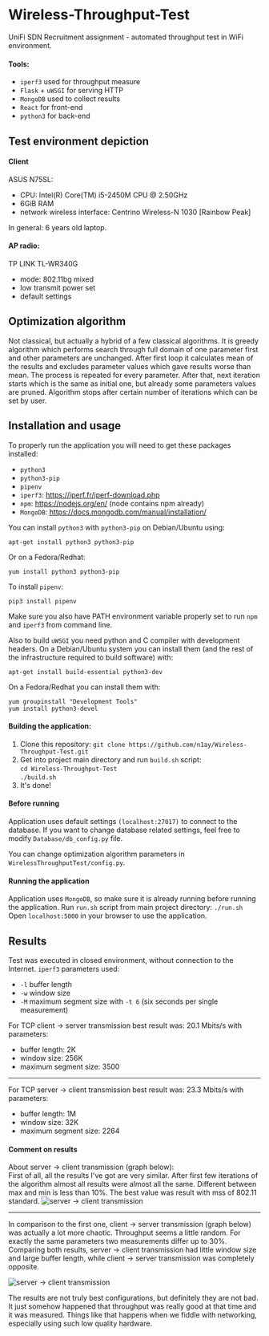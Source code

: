 

# Wireless-Throughput-Test
 UniFi SDN Recruitment assignment - automated throughput test in WiFi environment.
 #### Tools:
   * `iperf3` used for throughput measure
   * `Flask` + `uWSGI` for serving HTTP
   * `MongoDB` used to collect results
   * `React` for front-end
   * `python3` for back-end
## Test environment depiction
#### Client
ASUS N75SL:
  * CPU: Intel(R) Core(TM) i5-2450M CPU @ 2.50GHz 
  * 6GiB RAM
  * network wireless interface: Centrino Wireless-N 1030 \[Rainbow Peak\]

In general: 6 years old laptop.

#### AP radio:
TP LINK TL-WR340G
  * mode: 802.11bg mixed
  * low transmit power set
  * default settings

## Optimization algorithm
Not classical, but actually a hybrid of a few classical algorithms. It is greedy algorithm which performs search through full domain of one parameter first and other parameters are unchanged. After first loop it calculates mean of the results and excludes parameter values which gave results worse than mean. The process is repeated for every parameter. After that, next iteration starts which is the same as initial one, but already some parameters values are pruned. Algorithm stops after certain number of iterations which can be set by user.

## Installation and usage
To properly run the application you will need to get these packages installed:
  * `python3`
  * `python3-pip`
  * `pipenv`
  * `iperf3`: https://iperf.fr/iperf-download.php
  * `npm`: https://nodejs.org/en/ (node contains npm already)
  * `MongoDB`: https://docs.mongodb.com/manual/installation/

You can install `python3` with `python3-pip` on Debian/Ubuntu using:
```
apt-get install python3 python3-pip
```
Or on a Fedora/Redhat:
```
yum install python3 python3-pip
```
To install `pipenv`:
```
pip3 install pipenv
```
Make sure you also have PATH environment variable  properly set to run `npm` and `iperf3` from command line.

Also to build `uWSGI` you need python and C compiler with development headers. On a Debian/Ubuntu system you can install them (and the rest of the infrastructure required to build software) with:
```
apt-get install build-essential python3-dev
```

On a Fedora/Redhat you can install them with:
```
yum groupinstall "Development Tools"
yum install python3-devel
```

  
#### Building the application:
  1. Clone this repository: 
    `git clone https://github.com/n1ay/Wireless-Throughput-Test.git`
  2. Get into project main directory and run `build.sh` script:  
    `cd Wireless-Throughput-Test`  
    `./build.sh`  
  3. It's done!

#### Before running
Application uses default settings `(localhost:27017)` to connect to the database. If you want to change database related settings, feel free to modify `Database/db_config.py` file.

You can change optimization algorithm parameters in `WirelessThroughputTest/config.py`.

#### Running the application
Application uses `MongoDB`, so make sure it is already running before running the application.
Run `run.sh` script from main project directory: `./run.sh`  
Open `localhost:5000` in your browser to use the application.

## Results
Test was executed in closed environment, without connection to the Internet. `iperf3` parameters used:
  * `-l` buffer length
  * `-w` window size
  * `-M` maximum segment size
with `-t 6` (six seconds per single measurement)

For TCP client -> server transmission best result was:
20.1 Mbits/s with parameters:
  * buffer length: 2K
  * window size: 256K
  * maximum segment size: 3500
---
For TCP server -> client transmission best result was:
23.3 Mbits/s with parameters:
  * buffer length: 1M
  * window size: 32K
  * maximum segment size: 2264

#### Comment on results
About server -> client transmission (graph below):  
First of all, all the results I've got are very similar. After first few iterations of the algorithm almost all results were almost all the same. Different between max and min is less than 10%. The best value was result with mss of 802.11 standard.
![server -> client transmission](https://n1ay.github.io/sc.png)

---
In comparison to the first one, client -> server transmission (graph below) was actually a lot more chaotic. Throughput seems a little random. For exactly the same parameters two measurements differ up to 30%. Comparing both results, server -> client transmission had little window size and large buffer length, while client -> server transmission was completely opposite.

![server -> client transmission](https://n1ay.github.io/cs.png)

The results are not truly best configurations, but definitely they are not bad. It just somehow happened that throughput was really good at that time and it was measured. Things like that happens when we fiddle with networking, especially using such low quality hardware.
